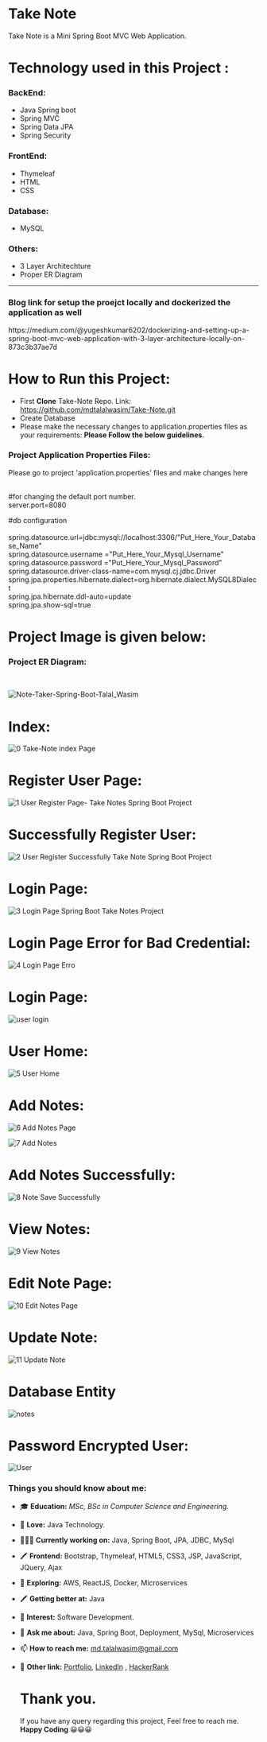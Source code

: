 <h1> Take Note</h1>
Take Note is a Mini Spring Boot MVC Web Application. 

# Technology used in this Project : 
<h3>BackEnd:</h3>

- Java Spring boot
- Spring MVC
- Spring Data JPA
- Spring Security


<h3>FrontEnd:</h3>

- Thymeleaf
- HTML
- CSS

<h3>Database:</h3>

- MySQL
  
  
<h3>Others:</h3>

- 3 Layer Architechture
- Proper ER Diagram


<hr>
<h3>Blog link for setup the proejct locally and dockerized the application as well</h3>
https://medium.com/@yugeshkumar6202/dockerizing-and-setting-up-a-spring-boot-mvc-web-application-with-3-layer-architecture-locally-on-873c3b37ae7d
<h1>How to Run this Project:</h1>

- First <b>Clone</b> Take-Note Repo. Link: https://github.com/mdtalalwasim/Take-Note.git
- Create Database
- Please make the necessary changes to application.properties files as your requirements: <b>Please Follow the below guidelines.</b>



<h3>Project Application Properties Files:</h3>
<p>Please go to project 'application.properties' files and make changes here</p>
<br>#for changing the default port number.
<br>server.port=8080

#db configuration  
<br>spring.datasource.url=jdbc:mysql://localhost:3306/"Put_Here_Your_Database_Name"
<br>spring.datasource.username ="Put_Here_Your_Mysql_Username"
<br>spring.datasource.password ="Put_Here_Your_Mysql_Password"
<br>spring.datasource.driver-class-name=com.mysql.cj.jdbc.Driver
<br>spring.jpa.properties.hibernate.dialect=org.hibernate.dialect.MySQL8Dialect
<br>spring.jpa.hibernate.ddl-auto=update
<br>spring.jpa.show-sql=true



# Project Image is given below:

<h3>Project ER Diagram:</h3><br>  

![Note-Taker-Spring-Boot-Talal_Wasim](https://github.com/mdtalalwasim/Take-Note/assets/91146041/98a0aa6d-2c08-45d6-a3bf-b6d3d82a2c66)


# Index:
![0  Take-Note index Page](https://github.com/mdtalalwasim/Take-Note/assets/91146041/58f71260-0814-4cee-911d-e89abac344c0)

# Register User Page:
![1  User Register Page- Take Notes Spring Boot Project](https://github.com/mdtalalwasim/Take-Note/assets/91146041/e2d5140d-fd1b-46cc-9f4a-85b71d2c04a1)

# Successfully Register User:
![2  User Register Successfully Take Note Spring Boot Project](https://github.com/mdtalalwasim/Take-Note/assets/91146041/6f690d6c-1832-46f4-8565-cdbcf0f07712)

# Login Page:
![3  Login Page Spring Boot Take Notes Project](https://github.com/mdtalalwasim/Take-Note/assets/91146041/d6df38af-075a-4b9a-8521-dbf82ee52270)

# Login Page Error for Bad Credential:
![4  Login Page Erro](https://github.com/mdtalalwasim/Take-Note/assets/91146041/01402021-1767-4d55-acf0-8b93b72050c1)

# Login Page:
![user login](https://github.com/mdtalalwasim/Take-Note/assets/91146041/fb65ceca-079d-4730-9870-479559e055de)

# User Home:
![5  User Home](https://github.com/mdtalalwasim/Take-Note/assets/91146041/60fad273-de4b-4f35-a5e7-50d1c5830ef3)

# Add Notes:
![6  Add Notes Page](https://github.com/mdtalalwasim/Take-Note/assets/91146041/0782bcf0-eeba-49db-add3-bd27380f720b)

![7  Add Notes ](https://github.com/mdtalalwasim/Take-Note/assets/91146041/e6f6c526-ccff-40a9-a4d2-01255580b673)

# Add Notes Successfully:
![8  Note Save Successfully](https://github.com/mdtalalwasim/Take-Note/assets/91146041/272cb6b6-80e5-47bd-b6d9-eb2653041f0c)

# View Notes:
![9 View Notes](https://github.com/mdtalalwasim/Take-Note/assets/91146041/5901cfbc-c9f3-4064-a435-975f54731e7a)

# Edit Note Page:
![10  Edit Notes Page](https://github.com/mdtalalwasim/Take-Note/assets/91146041/e5a22756-3ec1-4bca-819f-36ce0b5b4f13)

# Update Note:
![11  Update Note](https://github.com/mdtalalwasim/Take-Note/assets/91146041/644f6a3c-f406-4f78-8395-0bbd7ce097f9)

# Database Entity
![notes](https://github.com/mdtalalwasim/Take-Note/assets/91146041/0876e07b-1d90-4b2c-a033-587943c468e1)

# Password Encrypted User:
![User](https://github.com/mdtalalwasim/Take-Note/assets/91146041/a8839015-fdd7-4fb7-a067-61dd2ca3be36)





### Things you should know about me:
- 🎓 <b>Education:</b> <i>MSc, BSc in Computer Science and Engineering.</i>
- 💖 <b>Love:</b> Java Technology. 
- 👨🏽‍💻 <b>Currently working on:</b> Java, Spring Boot, JPA, JDBC, MySql
- 🖍 <b>Frontend:</b> Bootstrap, Thymeleaf, HTML5, CSS3, JSP, JavaScript, JQuery, Ajax
- 🤔 <b>Exploring:</b> AWS, ReactJS, Docker, Microservices
- 🖍 <b>Getting better at:</b> Java
- 👀 <b>Interest:</b> Software Development.
- 💬 <b>Ask me about:</b> Java, Spring Boot, Deployment, MySql, Microservices
- 📫 <b>How to reach me:</b> md.talalwasim@gmail.com
- 💬 <strong>Other link:</strong> [Portfolio](https://mdtalalwasim.github.io/), [LinkedIn](https://www.linkedin.com/in/mdtalalwasim/) , [HackerRank](https://www.hackerrank.com/mdtalalwasim)

  <h1>Thank you.</h1>
  <p>If you have any query regarding this project, Feel free to reach me. <b>Happy Coding</b> 😀😀😀 </p>
  
